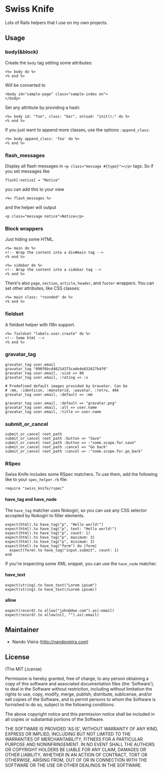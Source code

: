 # Swiss Knife

Lots of Rails helpers that I use on my own projects.

## Usage

### body(&block)

Create the `body` tag setting some attributes:

    <%= body do %>
    <% end %>

Will be converted to

    <body id="sample-page" class="sample-index en">
    </body>

Set any attribute by providing a hash:

    <%= body id: "foo", class: "bar", onload: "init();" do %>
    <% end %>

If you just want to append more classes, use the options `:append_class`:

    <%= body append_class: 'foo' do %>
    <% end %>

### flash_messages

Display all flash messages in `<p class="message #{type}"></p>` tags.
So if you set messages like

    flash[:notice] = "Notice"

you can add this to your view

    <%= flash_messages %>

and the helper will output

    <p class="message notice">Notice</p>

### Block wrappers

Just hiding some HTML.

    <%= main do %>
    <!-- Wrap the content into a div#main tag -->
    <% end %>

    <%= sidebar do %>
    <!-- Wrap the content into a sidebar tag -->
    <% end %>

There's also `page`, `section`, `article`, `header`, and `footer` wrappers. You can set other attributes, like CSS classes:

    <%= main class: "rounded" do %>
    <% end %>

### fieldset

A fieldset helper with I18n support.

    <%= fieldset "labels.user.create" do %>
    <!-- Some html -->
    <% end %>

### gravatar_tag

    gravatar_tag user.email
    gravatar_tag "098f6bcd4621d373cade4e832627b4f6"
    gravatar_tag user.email, :size => 80
    gravatar_tag user.email, :rating => :x

    # Predefined default images provided by Gravatar. Can be
    # :mm, :identicon, :monsterid, :wavatar, :retro, 404
    gravatar_tag user.email, :default => :mm

    gravatar_tag user.email, :default => "gravatar.png"
    gravatar_tag user.email, :alt => user.name
    gravatar_tag user.email, :title => user.name

### submit_or_cancel

    submit_or_cancel root_path
    submit_or_cancel root_path :button => "Save"
    submit_or_cancel root_path :button => :"some.scope.for.save"
    submit_or_cancel root_path :cancel => "Go back"
    submit_or_cancel root_path :cancel => :"some.scope.for.go_back"

### RSpec

Swiss Knife includes some RSpec matchers. To use them, add the following like to your `spec_helper.rb` file:

    require "swiss_knife/rspec"

#### have_tag and have_node

The `have_tag` matcher uses Nokogiri, so you can use any CSS selector accepted by Nokogiri to filter elements.

    expect(html).to have_tag("p", "Hello world!")
    expect(html).to have_tag("p", text: "Hello world!")
    expect(html).to have_tag("p", count: 1)
    expect(html).to have_tag("p", maximum: 3)
    expect(html).to have_tag("p", minimum: 3)
    expect(html).to have_tag("form") do |form|
      expect(form).to have_tag("input.submit", count: 1)
    end

If you're inspecting some XML snippet, you can use the `have_node` matcher.

#### have_text

    expect(string).to have_text("Lorem ipsum")
    expect(string).to have_text(/Lorem ipsum/)

#### allow

    expect(record).to allow("john@doe.com").as(:email)
    expect(record).to allow(nil, "").as(:email)

## Maintainer

* Nando Vieira (<http://nandovieira.com>)

## License

(The MIT License)

Permission is hereby granted, free of charge, to any person obtaining
a copy of this software and associated documentation files (the
'Software'), to deal in the Software without restriction, including
without limitation the rights to use, copy, modify, merge, publish,
distribute, sublicense, and/or sell copies of the Software, and to
permit persons to whom the Software is furnished to do so, subject to
the following conditions:

The above copyright notice and this permission notice shall be
included in all copies or substantial portions of the Software.

THE SOFTWARE IS PROVIDED 'AS IS', WITHOUT WARRANTY OF ANY KIND,
EXPRESS OR IMPLIED, INCLUDING BUT NOT LIMITED TO THE WARRANTIES OF
MERCHANTABILITY, FITNESS FOR A PARTICULAR PURPOSE AND NONINFRINGEMENT.
IN NO EVENT SHALL THE AUTHORS OR COPYRIGHT HOLDERS BE LIABLE FOR ANY
CLAIM, DAMAGES OR OTHER LIABILITY, WHETHER IN AN ACTION OF CONTRACT,
TORT OR OTHERWISE, ARISING FROM, OUT OF OR IN CONNECTION WITH THE
SOFTWARE OR THE USE OR OTHER DEALINGS IN THE SOFTWARE.
